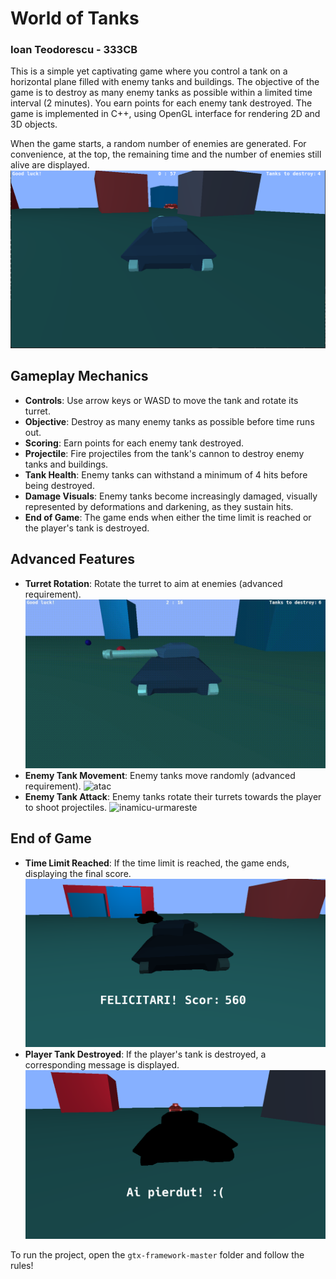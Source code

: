 # World of Tanks
### Ioan Teodorescu - 333CB

This is a simple yet captivating game where you control a tank on a horizontal plane filled with enemy tanks and buildings. The objective of the game is to destroy as many enemy tanks as possible within a limited time interval (2 minutes). You earn points for each enemy tank destroyed. The game is implemented in C++, using OpenGL interface for rendering 2D and 3D objects.

When the game starts, a random number of enemies are generated. For convenience, at the top, the remaining time and the number of enemies still alive are displayed.
![gameplay](/readmeimgs/gameplay.png "gameplay")

## Gameplay Mechanics

- **Controls**: Use arrow keys or WASD to move the tank and rotate its turret.
- **Objective**: Destroy as many enemy tanks as possible before time runs out.
- **Scoring**: Earn points for each enemy tank destroyed.
- **Projectile**: Fire projectiles from the tank's cannon to destroy enemy tanks and buildings.
- **Tank Health**: Enemy tanks can withstand a minimum of 4 hits before being destroyed.
- **Damage Visuals**: Enemy tanks become increasingly damaged, visually represented by deformations and darkening, as they sustain hits.
- **End of Game**: The game ends when either the time limit is reached or the player's tank is destroyed.

## Advanced Features

- **Turret Rotation**: Rotate the turret to aim at enemies (advanced requirement).
  ![arunca-tureta](/readmeimgs/arunca-tureta.gif "arunca-tureta")
- **Enemy Tank Movement**: Enemy tanks move randomly (advanced requirement).
  ![atac](/readmeimgs/atac.gif "atac")
- **Enemy Tank Attack**: Enemy tanks rotate their turrets towards the player to shoot projectiles.
  ![inamicu-urmareste](/readmeimgs/inamicu-urmareste.gif "inamicu-urmareste")

## End of Game

- **Time Limit Reached**: If the time limit is reached, the game ends, displaying the final score.
  ![won](/readmeimgs/won.png "won")
- **Player Tank Destroyed**: If the player's tank is destroyed, a corresponding message is displayed.
  ![lost](/readmeimgs/lost.png "lost")


To run the project, open the `gtx-framework-master` folder and follow the rules!
